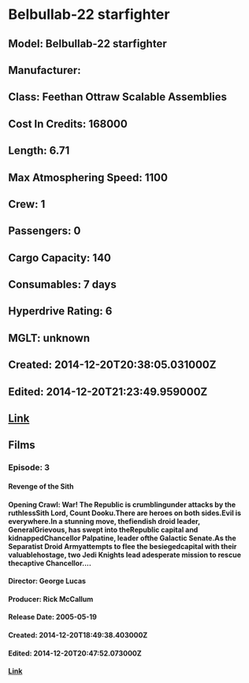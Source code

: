 # Belbullab-22 starfighter
## Model: Belbullab-22 starfighter
## Manufacturer: 
## Class: Feethan Ottraw Scalable Assemblies
## Cost In Credits: 168000
## Length: 6.71
## Max Atmosphering Speed: 1100
## Crew: 1
## Passengers: 0
## Cargo Capacity: 140
## Consumables: 7 days
## Hyperdrive Rating: 6
## MGLT: unknown
## Created: 2014-12-20T20:38:05.031000Z
## Edited: 2014-12-20T21:23:49.959000Z
## [Link](https://swapi.dev/api/starships/74/)
## Films
### Episode: 3
#### Revenge of the Sith
#### Opening Crawl: War! The Republic is crumblingunder attacks by the ruthlessSith Lord, Count Dooku.There are heroes on both sides.Evil is everywhere.In a stunning move, thefiendish droid leader, GeneralGrievous, has swept into theRepublic capital and kidnappedChancellor Palpatine, leader ofthe Galactic Senate.As the Separatist Droid Armyattempts to flee the besiegedcapital with their valuablehostage, two Jedi Knights lead adesperate mission to rescue thecaptive Chancellor....
#### Director: George Lucas
#### Producer: Rick McCallum
#### Release Date: 2005-05-19
#### Created: 2014-12-20T18:49:38.403000Z
#### Edited: 2014-12-20T20:47:52.073000Z
#### [Link](https://swapi.dev/api/films/6/)